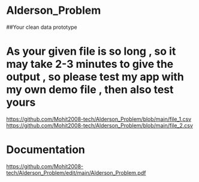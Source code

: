 # Alderson_Problem
##Your clean data prototype
# As your given file is so long , so it may take 2-3 minutes to give the output , so please test my app with my own demo file  , then also test yours 
https://github.com/Mohit2008-tech/Alderson_Problem/blob/main/file_1.csv
https://github.com/Mohit2008-tech/Alderson_Problem/blob/main/file_2.csv

# Documentation
https://github.com/Mohit2008-tech/Alderson_Problem/edit/main/Alderson_Problem.pdf
